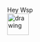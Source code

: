 Hey Wsp \
<img src="https://i.pinimg.com/originals/4b/52/17/4b5217cc5d784890f44aeb01a5ad7db6.png" alt="drawing" style="width:50px;"/> 
